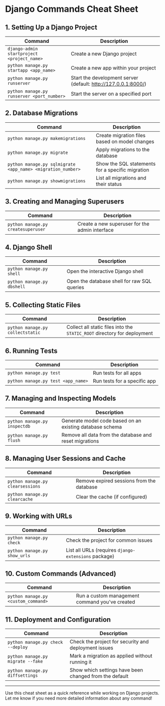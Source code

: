 # Django Commands Cheat Sheet

## 1. Setting Up a Django Project
| Command | Description |
| ------- | ----------- |
| `django-admin startproject <project_name>` | Create a new Django project |
| `python manage.py startapp <app_name>` | Create a new app within your project |
| `python manage.py runserver` | Start the development server (default: http://127.0.0.1:8000/) |
| `python manage.py runserver <port_number>` | Start the server on a specified port |

## 2. Database Migrations
| Command | Description |
| ------- | ----------- |
| `python manage.py makemigrations` | Create migration files based on model changes |
| `python manage.py migrate` | Apply migrations to the database |
| `python manage.py sqlmigrate <app_name> <migration_number>` | Show the SQL statements for a specific migration |
| `python manage.py showmigrations` | List all migrations and their status |

## 3. Creating and Managing Superusers
| Command | Description |
| ------- | ----------- |
| `python manage.py createsuperuser` | Create a new superuser for the admin interface |

## 4. Django Shell
| Command | Description |
| ------- | ----------- |
| `python manage.py shell` | Open the interactive Django shell |
| `python manage.py dbshell` | Open the database shell for raw SQL queries |

## 5. Collecting Static Files
| Command | Description |
| ------- | ----------- |
| `python manage.py collectstatic` | Collect all static files into the `STATIC_ROOT` directory for deployment |

## 6. Running Tests
| Command | Description |
| ------- | ----------- |
| `python manage.py test` | Run tests for all apps |
| `python manage.py test <app_name>` | Run tests for a specific app |

## 7. Managing and Inspecting Models
| Command | Description |
| ------- | ----------- |
| `python manage.py inspectdb` | Generate model code based on an existing database schema |
| `python manage.py flush` | Remove all data from the database and reset migrations |

## 8. Managing User Sessions and Cache
| Command | Description |
| ------- | ----------- |
| `python manage.py clearsessions` | Remove expired sessions from the database |
| `python manage.py clearcache` | Clear the cache (if configured) |

## 9. Working with URLs
| Command | Description |
| ------- | ----------- |
| `python manage.py check` | Check the project for common issues |
| `python manage.py show_urls` | List all URLs (requires `django-extensions` package) |

## 10. Custom Commands (Advanced)
| Command | Description |
| ------- | ----------- |
| `python manage.py <custom_command>` | Run a custom management command you've created |

## 11. Deployment and Configuration
| Command | Description |
| ------- | ----------- |
| `python manage.py check --deploy` | Check the project for security and deployment issues |
| `python manage.py migrate --fake` | Mark a migration as applied without running it |
| `python manage.py diffsettings` | Show which settings have been changed from the default |

---

Use this cheat sheet as a quick reference while working on Django projects. Let me know if you need more detailed information about any command!
